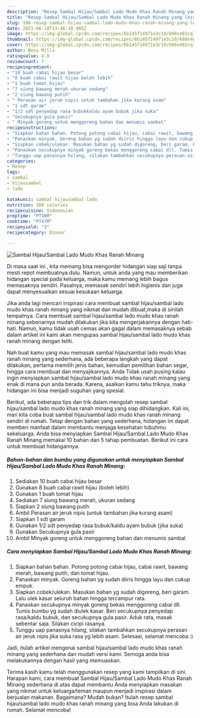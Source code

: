 ```yaml
---
description: "Resep Sambal Hijau/Sambal Lado Mudo Khas Ranah Minang yang lezat dan Mudah Dibuat"
title: "Resep Sambal Hijau/Sambal Lado Mudo Khas Ranah Minang yang lezat dan Mudah Dibuat"
slug: 106-resep-sambal-hijau-sambal-lado-mudo-khas-ranah-minang-yang-lezat-dan-mudah-dibuat
date: 2021-06-18T13:46:10.905Z
image: https://img-global.cpcdn.com/recipes/6b145f14971e3c10/680x482cq70/sambal-hijausambal-lado-mudo-khas-ranah-minang-foto-resep-utama.jpg
thumbnail: https://img-global.cpcdn.com/recipes/6b145f14971e3c10/680x482cq70/sambal-hijausambal-lado-mudo-khas-ranah-minang-foto-resep-utama.jpg
cover: https://img-global.cpcdn.com/recipes/6b145f14971e3c10/680x482cq70/sambal-hijausambal-lado-mudo-khas-ranah-minang-foto-resep-utama.jpg
author: Bess Mills
ratingvalue: 4.8
reviewcount: 7
recipeingredient:
- "10 buah cabai hijau besar"
- "8 buah cabai rawit hijau boleh lebih"
- "1 buah tomat hijau"
- "7 siung bawang merah ukuran sedang"
- "2 siung bawang putih"
- " Perasan air jeruk nipis untuk tambahan jika kurang asam"
- "1 sdt garam"
- "1/2 sdt penyedap rasa bubukkaldu ayam bubuk jika suka"
- "Secukupnya gula pasir"
- " Minyak goreng untuk menggoreng bahan dan menumis sambal"
recipeinstructions:
- "Siapkan bahan bahan. Potong potong cabai hijau, cabai rawit, bawang merah, bawang putih, dan tomat hijau."
- "Panaskan minyak. Goreng bahan yg sudah diiris hingga layu dan cukup empuk."
- "Siapkan cobek/ulekan. Masukan bahan yg sudah digoreng, beri garam. Lalu ulek kasar seluruh bahan hingga tercampur rata."
- "Panaskan secukupnya minyak goreng bekas menggoreng cabai dll. Tumis bumbu yg sudah diulek kasar. Beri secukupnya penyedap rasa/kaldu bubuk, dan secukupnya gula pasir. Aduk rata, masak sebentar saja. Silakan cicipi rasanya."
- "Tunggu uap panasnya hilang, silakan tambahkan secukupnya perasan air jeruk nipis jika suka rasa yg lebih asam. Selesaai, selamat mencoba :)"
categories:
- Resep
tags:
- sambal
- hijausambal
- lado

katakunci: sambal hijausambal lado 
nutrition: 160 calories
recipecuisine: Indonesian
preptime: "PT16M"
cooktime: "PT47M"
recipeyield: "3"
recipecategory: Dinner

---
```



![Sambal Hijau/Sambal Lado Mudo Khas Ranah Minang](https://img-global.cpcdn.com/recipes/6b145f14971e3c10/680x482cq70/sambal-hijausambal-lado-mudo-khas-ranah-minang-foto-resep-utama.jpg)

Di masa  saat ini , kita memang bisa mengorder hidangan siap saji tanpa mesti repot membuatnya dulu. Namun, untuk anda yang mau memberikan hidangan special pada keluarga, maka kamu memang lebih bagus memasaknya sendiri. Pasalnya, memasak sendiri lebih higienis dan juga dapat menyesuaikan sesuai kesukaan keluarga.

Jika anda lagi mencari inspirasi cara membuat sambal hijau/sambal lado mudo khas ranah minang yang nikmat dan mudah dibuat,maka di sinilah tempatnya. Cara membuat sambal hijau/sambal lado mudo khas ranah minang  sebenarnya mudah dilakukan jika kita mengerjakannya dengan hati-hati. Namun, kamu tidak usah cemas akan gagal dalam memasaknya 
sebab dalam artikel ini kami akan mengupas sambal hijau/sambal lado mudo khas ranah minang dengan teliti.  



Nah buat kamu yang mau memasak sambal hijau/sambal lado mudo khas ranah minang yang sederhana, ada beberapa langkah yang dapat dilakukan, pertama memilih jenis bahan, kemudian pemilihan bahan segar, hingga cara membuat dan menyajikannya. Anda Tidak usah pusing kalau ingin menyiapkan sambal hijau/sambal lado mudo khas ranah minang yang enak di mana pun anda berada. Karena, asalkan kamu  tahu triknya, maka hidangan ini bisa menjadi suguhan yang spesial.

Berikut, ada beberapa tips dan trik dalam mengolah resep sambal hijau/sambal lado mudo khas ranah minang yang siap dihidangkan. Kali ini, mari kita coba buat sambal hijau/sambal lado mudo khas ranah minang sendiri di rumah. Tetap dengan bahan yang sederhana, hidangan ini dapat memberi manfaat dalam membantu menjaga kesehatan tubuhmu sekeluarga. Anda bisa menyiapkan Sambal Hijau/Sambal Lado Mudo Khas Ranah Minang memakai 10 bahan dan 5 tahap pembuatan. Berikut ini cara untuk membuat hidangannya.

<!--inarticleads1-->

##### Bahan-bahan dan bumbu yang digunakan untuk menyiapkan Sambal Hijau/Sambal Lado Mudo Khas Ranah Minang:

1. Sediakan 10 buah cabai hijau besar
1. Gunakan 8 buah cabai rawit hijau (boleh lebih)
1. Gunakan 1 buah tomat hijau
1. Sediakan 7 siung bawang merah, ukuran sedang
1. Siapkan 2 siung bawang putih
1. Ambil  Perasan air jeruk nipis (untuk tambahan jika kurang asam)
1. Siapkan 1 sdt garam
1. Gunakan 1/2 sdt penyedap rasa bubuk/kaldu ayam bubuk (jika suka)
1. Gunakan Secukupnya gula pasir
1. Ambil  Minyak goreng untuk menggoreng bahan dan menumis sambal




<!--inarticleads2-->

##### Cara menyiapkan Sambal Hijau/Sambal Lado Mudo Khas Ranah Minang:

1. Siapkan bahan bahan. Potong potong cabai hijau, cabai rawit, bawang merah, bawang putih, dan tomat hijau.
1. Panaskan minyak. Goreng bahan yg sudah diiris hingga layu dan cukup empuk.
1. Siapkan cobek/ulekan. Masukan bahan yg sudah digoreng, beri garam. Lalu ulek kasar seluruh bahan hingga tercampur rata.
1. Panaskan secukupnya minyak goreng bekas menggoreng cabai dll. Tumis bumbu yg sudah diulek kasar. Beri secukupnya penyedap rasa/kaldu bubuk, dan secukupnya gula pasir. Aduk rata, masak sebentar saja. Silakan cicipi rasanya.
1. Tunggu uap panasnya hilang, silakan tambahkan secukupnya perasan air jeruk nipis jika suka rasa yg lebih asam. Selesaai, selamat mencoba :)




Jadi, itulah artikel mengenai  sambal hijau/sambal lado mudo khas ranah minang  yang sederhana dan mudah versi kami. Semoga anda bisa melakukannya dengan hasil yang memuaskan. 

Terima kasih kamu telah menggunakan resep yang kami tampilkan di sini. Harapan kami, cara membuat  Sambal Hijau/Sambal Lado Mudo Khas Ranah Minang sederhana di atas dapat membantu Anda menyiapkan masakan yang nikmat untuk keluarga/teman maupun menjadi inspirasi dalam berjualan makanan. Bagaimana? Mudah bukan? Itulah resep sambal hijau/sambal lado mudo khas ranah minang yang bisa Anda lakukan di rumah. Selamat mencoba!

